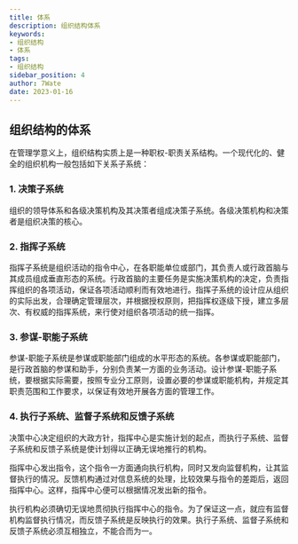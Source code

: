 ```yaml
---
title: 体系
description: 组织结构体系
keywords:
- 组织结构
- 体系
tags:
- 组织结构
sidebar_position: 4
author: 7Wate
date: 2023-01-16
---
```


## 组织结构的体系

在管理学意义上，组织结构实质上是一种职权-职责关系结构。一个现代化的、健全的组织机构一般包括如下关系子系统：

### 1. 决策子系统

组织的领导体系和各级决策机构及其决策者组成决策子系统。各级决策机构和决策者是组织决策的核心。

### 2. 指挥子系统

指挥子系统是组织活动的指令中心，在各职能单位或部门，其负责人或行政首脑与其成员组成垂直形态的系统。行政首脑的主要任务是实施决策机构的决定，负责指挥组织的各项活动，保证各项活动顺利而有效地进行。指挥子系统的设计应从组织的实际出发，合理确定管理层次，并根据授权原则，把指挥权逐级下授，建立多层次、有权威的指挥系统，来行使对组织各项活动的统一指挥。

### 3. 参谋-职能子系统

参谋-职能子系统是参谋或职能部门组成的水平形态的系统。各参谋或职能部门，是行政首脑的参谋和助手，分别负责某一方面的业务活动。设计参谋-职能子系统，要根据实际需要，按照专业分工原则，设置必要的参谋或职能机构，并规定其职责范围和工作要求，以保证有效地开展各方面的管理工作。

### 4. 执行子系统、监督子系统和反馈子系统

决策中心决定组织的大政方针，指挥中心是实施计划的起点，而执行子系统、监督子系统和反馈子系统是使计划得以正确无误地推行的机构。

指挥中心发出指令，这个指令一方面通向执行机构，同时又发向监督机构，让其监督执行的情况。反馈机构通过对信息系统的处理，比较效果与指令的差距后，返回指挥中心。这样，指挥中心便可以根据情况发出新的指令。

执行机构必须确切无误地贯彻执行指挥中心的指令。为了保证这一点，就应有监督机构监督执行情况，而反馈子系统是反映执行的效果。执行子系统、监督子系统和反馈子系统必须互相独立，不能合而为一。
